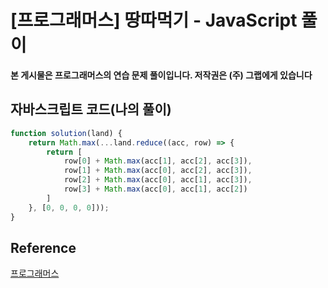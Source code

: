 # [프로그래머스]  땅따먹기 - JavaScript 풀이

**본 게시물은 프로그래머스의 연습 문제 풀이입니다. 저작권은 (주) 그랩에게 있습니다**



## 자바스크립트 코드(나의 풀이)

```JavaScript
function solution(land) {
    return Math.max(...land.reduce((acc, row) => {
        return [
            row[0] + Math.max(acc[1], acc[2], acc[3]),
            row[1] + Math.max(acc[0], acc[2], acc[3]),
            row[2] + Math.max(acc[0], acc[1], acc[3]),
            row[3] + Math.max(acc[0], acc[1], acc[2])
        ]
    }, [0, 0, 0, 0]));
}
```



## Reference

[프로그래머스](https://programmers.co.kr)


